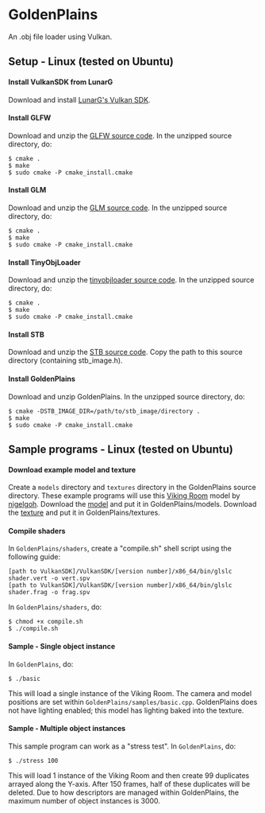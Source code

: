 # GoldenPlains

An .obj file loader using Vulkan.

## Setup - Linux (tested on Ubuntu)

#### Install VulkanSDK from LunarG
Download and install <a href="https://vulkan.lunarg.com" target="_blank">LunarG's Vulkan SDK</a>.

#### Install GLFW
Download and unzip the <a href="https://github.com/glfw/glfw" target="_blank">GLFW source code</a>. In the unzipped source directory, do:
```shell
$ cmake .
$ make
$ sudo cmake -P cmake_install.cmake
```

#### Install GLM
Download and unzip the <a href="https://glm.g-truc.net" target="_blank">GLM source code</a>. In the unzipped source directory, do:
```shell
$ cmake .
$ make
$ sudo cmake -P cmake_install.cmake
```

#### Install TinyObjLoader
Download and unzip the <a href="https://github.com/tinyobjloader/tinyobjloader" target="_blank">tinyobjloader source code</a>. In the unzipped source directory, do:
```shell
$ cmake .
$ make
$ sudo cmake -P cmake_install.cmake
```

#### Install STB
Download and unzip the <a href="https://github.com/nothings/stb" target="_blank">STB source code</a>. Copy the path to this source directory (containing stb_image.h).

#### Install GoldenPlains
Download and unzip GoldenPlains. In the unzipped source directory, do:

```shell
$ cmake -DSTB_IMAGE_DIR=/path/to/stb_image/directory .
$ make
$ sudo cmake -P cmake_install.cmake
```

## Sample programs - Linux (tested on Ubuntu)

#### Download example model and texture

Create a `models` directory and `textures` directory in the GoldenPlains source directory. These example programs will use this <a href="https://sketchfab.com/3d-models/viking-room-a49f1b8e4f5c4ecf9e1fe7d81915ad38" target="_blank">Viking Room</a> model by <a href="https://sketchfab.com/nigelgoh" target="_blank">nigelgoh</a>. Download the <a href="https://vulkan-tutorial.com/resources/viking_room.obj" target="_blank">model</a> and put it in GoldenPlains/models. Download the <a href="https://vulkan-tutorial.com/resources/viking_room.png" target="_blank">texture</a> and put it in GoldenPlains/textures.

#### Compile shaders

In `GoldenPlains/shaders`, create a "compile.sh" shell script using the following guide:

```text
[path to VulkanSDK]/VulkanSDK/[version number]/x86_64/bin/glslc shader.vert -o vert.spv
[path to VulkanSDK]/VulkanSDK/[version number]/x86_64/bin/glslc shader.frag -o frag.spv
```

In `GoldenPlains/shaders`, do:
```shell
$ chmod +x compile.sh
$ ./compile.sh
```

#### Sample - Single object instance

In `GoldenPlains`, do:
```shell
$ ./basic
```

This will load a single instance of the Viking Room. The camera and model positions are set within `GoldenPlains/samples/basic.cpp`. GoldenPlains does not have lighting enabled; this model has lighting baked into the texture.

#### Sample - Multiple object instances

This sample program can work as a "stress test". In `GoldenPlains`, do:
```shell
$ ./stress 100
```

This will load 1 instance of the Viking Room and then create 99 duplicates arrayed along the Y-axis. After 150 frames, half of these duplicates will be deleted. Due to how descriptors are managed within GoldenPlains, the maximum number of object instances is 3000.
